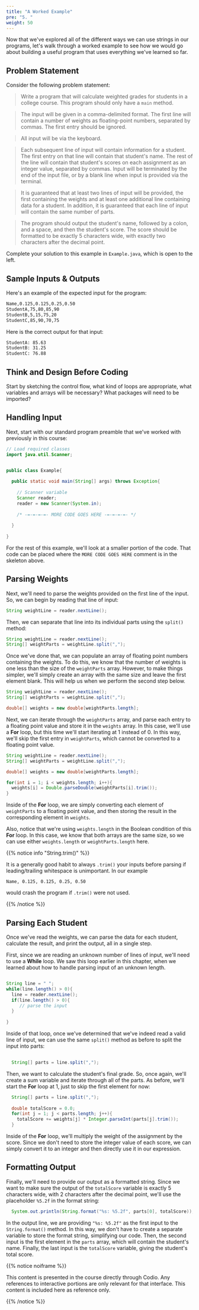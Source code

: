 ```yaml
---
title: "A Worked Example"
pre: "5. "
weight: 50
---
```


<!-- {{% youtube OFE9NpUkJXo %}}-->

<!-- [Video Materials]({{<relref "./video">}}) -->

<!-- TODO Update Video -->

Now that we've explored all of the different ways we can use strings in our programs, let's walk through a worked example to see how we would go about building a useful program that uses everything we've learned so far. 

## Problem Statement

Consider the following problem statement:

> Write a program that will calculate weighted grades for students in a college course. This program should only have a `main` method.  

> The input will be given in a comma-delimited format. The first line will contain a number of weights as floating-point numbers, separated by commas. The first entry should be ignored.

> All input will be via the keyboard.

> Each subsequent line of input will contain information for a student. The first entry on that line will contain that student's name. The rest of the line will contain that student's scores on each assignment as an integer value, separated by commas. Input will be terminated by the end of the input file, or by a blank line when input is provided via the terminal. 

> It is guaranteed that at least two lines of input will be provided, the first containing the weights and at least one additional line containing data for a student. In addition, it is guaranteed that each line of input will contain the same number of parts. 

> The program should output the student's name, followed by a colon, and a space, and then the student's score. The score should be formatted to be exactly 5 characters wide, with exactly two characters after the decimal point. 

Complete your solution to this example in `Example.java`, which is open to the left. 

## Sample Inputs & Outputs

Here's an example of the expected input for the program:

```tex
Name,0.125,0.125,0.25,0.50
StudentA,75,80,85,90
StudentB,5,15,75,20
StudentC,85,90,70,75
```

Here is the correct output for that input:

```tex
StudentA: 85.63
StudentB: 31.25
StudentC: 76.88
```
##  Think and Design Before Coding

Start by sketching the control flow, what kind of loops are appropriate, what variables and arrays will be necessary?   What packages will need to be imported?

## Handling Input

Next, start with our standard program preamble that we've worked with previously in this course:

```java
// Load required classes
import java.util.Scanner;


public class Example{
  
  public static void main(String[] args) throws Exception{
    
    // Scanner variable
    Scanner reader;
    reader = new Scanner(System.in);
   
    /* -=-=-=-=- MORE CODE GOES HERE -=-=-=-=- */
    
  }
  
}
```

For the rest of this example, we'll look at a smaller portion of the code. That code can be placed where the `MORE CODE GOES HERE` comment is in the skeleton above. 

## Parsing Weights

Next, we'll need to parse the weights provided on the first line of the input. So, we can begin by reading that line of input:

```java
String weightLine = reader.nextLine();
```

Then, we can separate that line into its individual parts using the `split()` method:

```java
String weightLine = reader.nextLine();
String[] weightParts = weightLine.split(",");
```

Once we've done that, we can populate an array of floating point numbers containing the weights. To do this, we know that the number of weights is one less than the size of the `weightParts` array. However, to make things simpler, we'll simply create an array with the same size and leave the first element blank. This will help us when we perform the second step below.

```java
String weightLine = reader.nextLine();
String[] weightParts = weightLine.split(",");

double[] weights = new double[weightParts.length];
```

Next, we can iterate through the `weightParts` array, and parse each entry to a floating point value and store it in the `weights` array. In this case, we'll use a **For** loop, but this time we'll start iterating at 1 instead of 0. In this way, we'll skip the first entry in `weightParts`, which cannot be converted to a floating point value.

```java
String weightLine = reader.nextLine();
String[] weightParts = weightLine.split(",");

double[] weights = new double[weightParts.length];

for(int i = 1; i < weights.length; i++){
  weights[i] = Double.parseDouble(weightParts[i].trim());
}
```

Inside of the **For** loop, we are simply converting each element of `weightParts` to a floating point value, and then storing the result in the corresponding element in `weights`.

Also, notice that we're using `weights.length` in the Boolean condition of this **For** loop. In this case, we know that both arrays are the same size, so we can use either `weights.length` or `weightParts.length` here. 

{{% notice info "String.trim()" %}}

It is a generally good habit to always `.trim()` your inputs before parsing if leading/trailing whitespace is unimportant.  In our example

```
Name, 0.125, 0.125, 0.25, 0.50
```
would crash the program if `.trim()` were not used.  

{{% /notice %}}

## Parsing Each Student

Once we've read the weights, we can parse the data for each student, calculate the result, and print the output, all in a single step. 

First, since we are reading an unknown number of lines of input, we'll need to use a **While** loop. We saw this loop earlier in this chapter, when we learned about how to handle parsing input of an unknown length. 

```java

String line = " ";
while(line.length() > 0){
  line = reader.nextLine();
  if(line.length() > 0){
     // parse the input
  }
  
}
```

Inside of that loop, once we've determined that we've indeed read a valid line of input, we can use the same `split()` method as before to split the input into parts:

```java
  
  String[] parts = line.split(",");


```

Then, we want to calculate the student's final grade. So, once again, we'll create a sum variable and iterate through all of the parts. As before, we'll start the **For** loop at 1, just to skip the first element for now:

```java
  String[] parts = line.split(",");
  
  double totalScore = 0.0;
  for(int j = 1; j < parts.length; j++){
    totalScore += weights[j] * Integer.parseInt(parts[j].trim());
  }

```

Inside of the **For** loop, we'll multiply the weight of the assignment by the score. Since we don't need to store the integer value of each score, we can simply convert it to an integer and then directly use it in our expression. 

## Formatting Output

Finally, we'll need to provide our output as a formatted string. Since we want to make sure the output of the `totalScore` variable is exactly 5 characters wide, with 2 characters after the decimal point, we'll use the placeholder `%5.2f` in the format string:

```java
  System.out.println(String.format("%s: %5.2f", parts[0], totalScore));

```

In the output line, we are providing `"%s: %5.2f"` as the first input to the `String.format()` method. In this way, we don't have to create a separate variable to store the format string, simplifying our code. Then, the second input is the first element in the `parts` array, which will contain the student's name. Finally, the last input is the `totalScore` variable, giving the student's total score. 

{{% notice noiframe %}}

This content is presented in the course directly through Codio. Any references to interactive portions are only relevant for that interface. This content is included here as reference only. 

{{% /notice %}}
